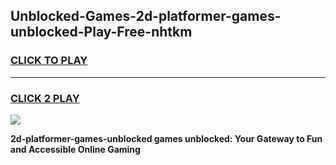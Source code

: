 
## Unblocked-Games-2d-platformer-games-unblocked-Play-Free-nhtkm
<h3>
<a href="https://premium76.site?title=2d-platformer-games-unblocked&ref=18A1">CLICK TO PLAY</a></h3>
<hr>

<h3>
<a href="https://premium76.site?title=2d-platformer-games-unblocked&ref=18A1">CLICK 2 PLAY</a>
  
</h3>

<a href="https://premium76.site?title=2d-platformer-games-unblocked&ref=18A1"><img src="https://clearcache.store/games.png"></a>


**2d-platformer-games-unblocked games unblocked: Your Gateway to Fun and Accessible Online Gaming**
